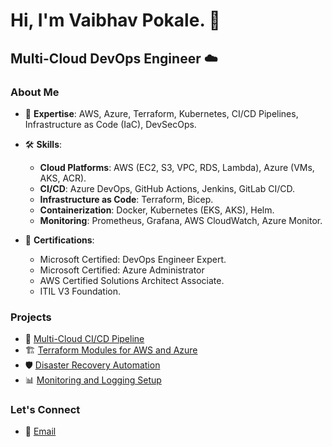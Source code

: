 # Hi, I'm Vaibhav Pokale. 👋

## Multi-Cloud DevOps Engineer ☁️

### **About Me**
- 🔧 **Expertise**: AWS, Azure, Terraform, Kubernetes, CI/CD Pipelines, Infrastructure as Code (IaC), DevSecOps.
- 🛠️ **Skills**: 
  - **Cloud Platforms**: AWS (EC2, S3, VPC, RDS, Lambda), Azure (VMs, AKS, ACR).
  - **CI/CD**: Azure DevOps, GitHub Actions, Jenkins, GitLab CI/CD.
  - **Infrastructure as Code**: Terraform, Bicep.
  - **Containerization**: Docker, Kubernetes (EKS, AKS), Helm.
  - **Monitoring**: Prometheus, Grafana, AWS CloudWatch, Azure Monitor.
    
- 📜 **Certifications**: 
  - Microsoft Certified: DevOps Engineer Expert.
  - Microsoft Certified: Azure Administrator
  - AWS Certified Solutions Architect Associate.
  - ITIL V3 Foundation.

### Projects
- 🚀 [Multi-Cloud CI/CD Pipeline](https://github.com/vaibhavpokale-devopspro/multi-cloud-cicd)
- 🏗️ [Terraform Modules for AWS and Azure](https://github.com/vaibhavpokale-devopspro/terraform-modules)
- 🛡️ [Disaster Recovery Automation](https://github.com/vaibhavpokale-devopspro/disaster-recovery)
- 📊 [Monitoring and Logging Setup](https://github.com/vaibhavpokale-devopspro/monitoring-logging)

### Let's Connect
- 📧 [Email](vaibhavpokale.devopspro@gmail.com)
